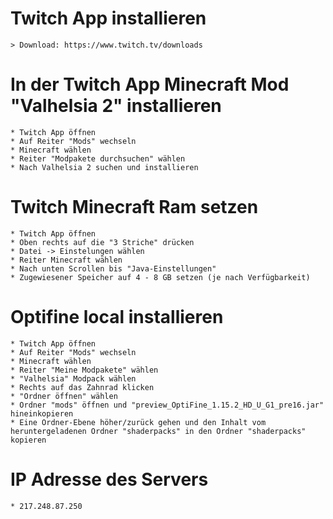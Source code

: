 # Twitch App installieren 
	> Download: https://www.twitch.tv/downloads

# In der Twitch App Minecraft Mod "Valhelsia 2" installieren
	* Twitch App öffnen
	* Auf Reiter "Mods" wechseln
	* Minecraft wählen
	* Reiter "Modpakete durchsuchen" wählen
	* Nach Valhelsia 2 suchen und installieren

# Twitch Minecraft Ram setzen
	* Twitch App öffnen
	* Oben rechts auf die "3 Striche" drücken
	* Datei -> Einstelungen wählen
	* Reiter Minecraft wählen
	* Nach unten Scrollen bis "Java-Einstellungen"
	* Zugewiesener Speicher auf 4 - 8 GB setzen (je nach Verfügbarkeit)

# Optifine local installieren
	* Twitch App öffnen
	* Auf Reiter "Mods" wechseln
	* Minecraft wählen
	* Reiter "Meine Modpakete" wählen
	* "Valhelsia" Modpack wählen
	* Rechts auf das Zahnrad klicken
	* "Ordner öffnen" wählen
	* Ordner "mods" öffnen und "preview_OptiFine_1.15.2_HD_U_G1_pre16.jar" hineinkopieren
	* Eine Ordner-Ebene höher/zurück gehen und den Inhalt vom heruntergeladenen Ordner "shaderpacks" in den Ordner "shaderpacks" kopieren

# IP Adresse des Servers 
	* 217.248.87.250
